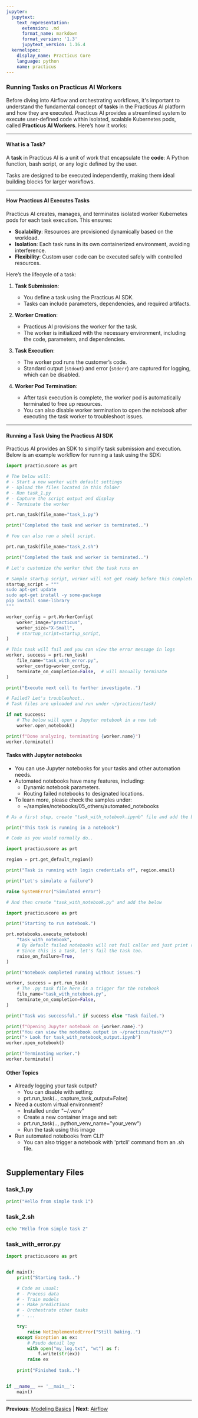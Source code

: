 ```yaml
---
jupyter:
  jupytext:
    text_representation:
      extension: .md
      format_name: markdown
      format_version: '1.3'
      jupytext_version: 1.16.4
  kernelspec:
    display_name: Practicus Core
    language: python
    name: practicus
---
```


### Running Tasks on Practicus AI Workers

Before diving into Airflow and orchestrating workflows, it's important to understand the fundamental concept of **tasks** in the Practicus AI platform and how they are executed. Practicus AI provides a streamlined system to execute user-defined code within isolated, scalable Kubernetes pods, called **Practicus AI Workers**. Here’s how it works:

---

#### What is a Task?

A **task** in Practicus AI is a unit of work that encapsulate the **code**: A Python function, bash script, or any logic defined by the user.

Tasks are designed to be executed independently, making them ideal building blocks for larger workflows.

---

#### How Practicus AI Executes Tasks

Practicus AI creates, manages, and terminates isolated worker Kubernetes pods for each task execution. This ensures:
- **Scalability**: Resources are provisioned dynamically based on the workload.
- **Isolation**: Each task runs in its own containerized environment, avoiding interference.
- **Flexibility**: Custom user code can be executed safely with controlled resources.

Here’s the lifecycle of a task:

1. **Task Submission**:
   - You define a task using the Practicus AI SDK.
   - Tasks can include parameters, dependencies, and required artifacts.

2. **Worker Creation**:
   - Practicus AI provisions the worker for the task.
   - The worker is initialized with the necessary environment, including the code, parameters, and dependencies.

3. **Task Execution**:
   - The worker pod runs the customer’s code.
   - Standard output (`stdout`) and error (`stderr`) are captured for logging, which can be disabled.

4. **Worker Pod Termination**:
   - After task execution is complete, the worker pod is automatically terminated to free up resources.
   - You can also disable worker termination to open the notebook after executing the task worker to troubleshoot issues.

---

#### Running a Task Using the Practicus AI SDK

Practicus AI provides an SDK to simplify task submission and execution. Below is an example workflow for running a task using the SDK:

```python
import practicuscore as prt
```

```python
# The below will:
# - Start a new worker with default settings
# - Upload the files located in this folder
# - Run task_1.py
# - Capture the script output and display
# - Terminate the worker

prt.run_task(file_name="task_1.py")

print("Completed the task and worker is terminated..")
```

```python
# You can also run a shell script.

prt.run_task(file_name="task_2.sh")

print("Completed the task and worker is terminated..")
```

```python
# Let's customize the worker that the task runs on

# Sample startup script, worker will not get ready before this completes running.
startup_script = """
sudo apt-get update 
sudo apt-get install -y some-package
pip install some-library
"""

worker_config = prt.WorkerConfig(
    worker_image="practicus",
    worker_size="X-Small",
    # startup_script=startup_script,
)

# This task will fail and you can view the error message in logs
worker, success = prt.run_task(
    file_name="task_with_error.py",
    worker_config=worker_config,
    terminate_on_completion=False,  # will manually terminate
)

print("Execute next cell to further investigate..")
```

```python
# Failed? Let's troubleshoot..
# Task files are uploaded and run under ~/practicus/task/

if not success:
    # The below will open a Jupyter notebook in a new tab
    worker.open_notebook()
```

```python
print(f"Done analyzing, terminating {worker.name}")
worker.terminate()
```

#### Tasks with Jupyter notebooks

- You can use Jupyter notebooks for your tasks and other automation needs.
- Automated notebooks have many features, including:
    - Dynamic notebook parameters.
    - Routing failed notebooks to designated locations.
- To learn more, please check the samples under:
    - ~/samples/notebooks/05_others/automated_notebooks

```python
# As a first step, create "task_with_notebook.ipynb" file and add the below

print("This task is running in a notebook")

# Code as you would normally do..

import practicuscore as prt

region = prt.get_default_region()

print("Task is running with login credentials of", region.email)

print("Let's simulate a failure")

raise SystemError("Simulated error")
```

```python
# And then create "task_with_notebook.py" and add the below

import practicuscore as prt 

print("Starting to run notebook.")

prt.notebooks.execute_notebook(
    "task_with_notebook",
    # By default failed notebooks will not fail caller and just print result.
    # Since this is a task, let's fail the task too.
    raise_on_failure=True,
)

print("Notebook completed running without issues.")

```

```python
worker, success = prt.run_task(
    # The .py task file here is a trigger for the notebook
    file_name="task_with_notebook.py",
    terminate_on_completion=False,
)

print("Task was successful." if success else "Task failed.")
```

```python
print(f"Opening Jupyter notebook on {worker.name}.")
print("You can view the notebook output in ~/practicus/task/*")
print("> Look for task_with_notebook_output.ipynb")
worker.open_notebook()
```

```python
print("Terminating worker.")
worker.terminate()
```

#### Other Topics

- Already logging your task output?
    - You can disable with setting:
    - prt.run_task(.., capture_task_output=False)
- Need a custom virtual environment?
    - Installed under "~/.venv"
    - Create a new container image and set:
    - prt.run_task(.., python_venv_name="your_venv")
    - Run the task using this image
- Run automated notebooks from CLI?
    - You can also trigger a notebook with 'prtcli' command from an .sh file.

```python

```


## Supplementary Files

### task_1.py
```python
print("Hello from simple task 1")
```

### task_2.sh
```bash
echo "Hello from simple task 2"
```

### task_with_error.py
```python
import practicuscore as prt


def main():
    print("Starting task..")

    # Code as usual:
    # - Process data
    # - Train models
    # - Make predictions
    # - Orchestrate other tasks
    # - ...

    try:
        raise NotImplementedError("Still baking..")
    except Exception as ex:
        # Psudo detail log
        with open("my_log.txt", "wt") as f:
            f.write(str(ex))
        raise ex
    
    print("Finished task..")


if __name__ == '__main__':
    main()
```


---

**Previous**: [Modeling Basics](../../modeling/basics/modeling-basics.md) | **Next**: [Airflow](../airflow/airflow.md)
